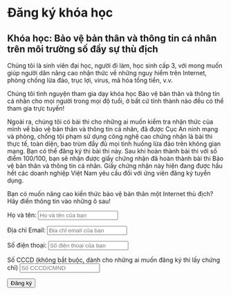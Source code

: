 # Đăng ký khóa học

## Khóa học: Bảo vệ bản thân và thông tin cá nhân trên môi trường số đầy sự thù địch

Chúng tôi là sinh viên đại học, người đi làm, học sinh cấp 3, với mong muốn
giúp người dân nâng cao nhận thức về những nguy hiểm trên Internet, phòng chống
lừa đảo, trục lợi, virus, mã hóa tống tiền, v.v.

Chúng tôi tình nguyện tham gia dạy khóa học Bảo vệ bản thân và thông tin
cá nhân cho mọi người trong mọi độ tuổi, ở bất cứ tỉnh thành nào đều có thể
tham gia trực tuyến!

Ngoài ra, chúng tôi có bài thi cho những ai muốn kiểm tra nhận thức của
mình về bảo vệ bản thân và thông tin cá nhân, đã được
Cục An ninh mạng và phòng, chống tội phạm sử dụng công nghệ cao chứng nhận
là bài thi thực tế, toàn diện, bao trùm đầy đủ mọi tình huống lừa đảo trên
không gian mạng. Bạn có thể đăng ký thi bài thi này. Sau khi hoàn thành
bài thi với số điểm 100/100, bạn sẽ nhận được giấy chứng nhận đã hoàn thành
bài thi Bảo vệ bản thân và thông tin cá nhân. Giấy chứng nhận này hiện
đang được hầu hết các doanh nghiệp Việt Nam yêu cầu đối với ứng viên đăng ký
tuyển dụng.

Bạn có muốn nâng cao kiến thức bảo vệ bản thân một Internet thù địch?
Hãy điền thông tin vào những ô sau!

<form name="dangky" action="/" method="post">

Họ và tên:
<input type="text" name="name" placeholder="Họ và tên của bạn">
<br>

Địa chỉ Email:
<input type="text" name="email" placeholder="Địa chỉ email của bạn">
<br>

Số điện thoại:
<input type="text" name="phone" placeholder="Số điện thoại của bạn">
<br>

Số CCCD (không bắt buộc, dành cho những ai muốn đăng ký thi lấy chứng chỉ)
<input type="text" name="cccd" placeholder="Số CCCD/CMND">
<br>

<input type="submit" name="submit" value="Đăng ký">

</form>
